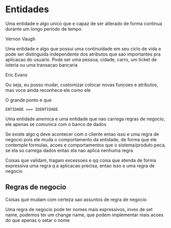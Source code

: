 # Entidades

Uma entidade e algo unico que e capaz de ser alterado de forma continua durante um longo periodo de tempo 

Vernon Vaugh

Uma entidade e algo que possui uma continuidade em seu ciclo de vida e pode ser distinguida independente dos atributos que sao importantes pra aplicacao do usuario. Pode ser uma pessoa, cidade, carro, um ticket de loteria ou uma transacao bancaria

Eric Evans

Ou seja, eu posso mudar, customizar colocar novas funcoes e atributos, mas voce ainda reconhece ele como ele

O grande ponto e que

```
ENTIDADE === IDENTIDADE
```

Uma entidade anemica e uma entidade que nao carrega regras de negocio, ele apenas se comunica com o banco de dados

Se existe algo q deve acontecer com o cliente entao isso e uma regra de negocio pois ele muda o comportamento da entidade, de forma que ele contemple formulas, acoes e comportamentos que o sistema/produto peca, se ela so carrega dados entao ela nao aplica nenhuma regra

Coisas que validam, tragam excessoes e qq coisa que atenda de forma expressiva uma regra q a aplicacao precisa, entao isso e uma regra de negocio

## Regras de negocio

Coisas que mudam com certeza sao assuntos de regra de negocio

Uma regra de negocio pode ter nomes mais expressivos, inves de set name, podemos ter um change name, que podem implementar mais acoes do que apenas o setar o nome
